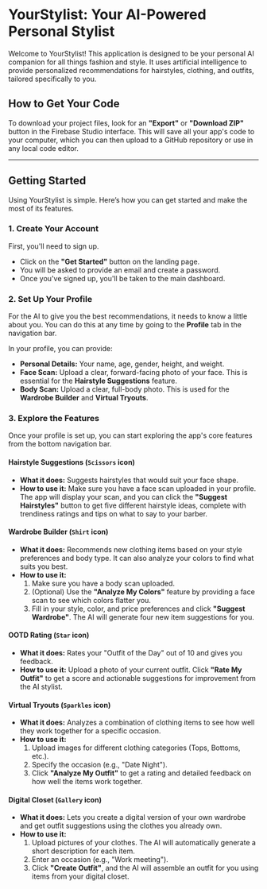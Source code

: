 # YourStylist: Your AI-Powered Personal Stylist

Welcome to YourStylist! This application is designed to be your personal AI companion for all things fashion and style. It uses artificial intelligence to provide personalized recommendations for hairstyles, clothing, and outfits, tailored specifically to you.

## How to Get Your Code

To download your project files, look for an **"Export"** or **"Download ZIP"** button in the Firebase Studio interface. This will save all your app's code to your computer, which you can then upload to a GitHub repository or use in any local code editor.

---

## Getting Started

Using YourStylist is simple. Here’s how you can get started and make the most of its features.

### 1. Create Your Account
First, you'll need to sign up. 
- Click on the **"Get Started"** button on the landing page.
- You will be asked to provide an email and create a password.
- Once you've signed up, you'll be taken to the main dashboard.

### 2. Set Up Your Profile
For the AI to give you the best recommendations, it needs to know a little about you. You can do this at any time by going to the **Profile** tab in the navigation bar.

In your profile, you can provide:
- **Personal Details:** Your name, age, gender, height, and weight.
- **Face Scan:** Upload a clear, forward-facing photo of your face. This is essential for the **Hairstyle Suggestions** feature.
- **Body Scan:** Upload a clear, full-body photo. This is used for the **Wardrobe Builder** and **Virtual Tryouts**.

### 3. Explore the Features

Once your profile is set up, you can start exploring the app's core features from the bottom navigation bar.

#### Hairstyle Suggestions (`Scissors` icon)
- **What it does:** Suggests hairstyles that would suit your face shape.
- **How to use it:** Make sure you have a face scan uploaded in your profile. The app will display your scan, and you can click the **"Suggest Hairstyles"** button to get five different hairstyle ideas, complete with trendiness ratings and tips on what to say to your barber.

#### Wardrobe Builder (`Shirt` icon)
- **What it does:** Recommends new clothing items based on your style preferences and body type. It can also analyze your colors to find what suits you best.
- **How to use it:** 
    1. Make sure you have a body scan uploaded.
    2. (Optional) Use the **"Analyze My Colors"** feature by providing a face scan to see which colors flatter you.
    3. Fill in your style, color, and price preferences and click **"Suggest Wardrobe"**. The AI will generate four new item suggestions for you.

#### OOTD Rating (`Star` icon)
- **What it does:** Rates your "Outfit of the Day" out of 10 and gives you feedback.
- **How to use it:** Upload a photo of your current outfit. Click **"Rate My Outfit"** to get a score and actionable suggestions for improvement from the AI stylist.

#### Virtual Tryouts (`Sparkles` icon)
- **What it does:** Analyzes a combination of clothing items to see how well they work together for a specific occasion.
- **How to use it:** 
    1. Upload images for different clothing categories (Tops, Bottoms, etc.).
    2. Specify the occasion (e.g., "Date Night").
    3. Click **"Analyze My Outfit"** to get a rating and detailed feedback on how well the items work together.

#### Digital Closet (`Gallery` icon)
- **What it does:** Lets you create a digital version of your own wardrobe and get outfit suggestions using the clothes you already own.
- **How to use it:**
    1. Upload pictures of your clothes. The AI will automatically generate a short description for each item.
    2. Enter an occasion (e.g., "Work meeting").
    3. Click **"Create Outfit"**, and the AI will assemble an outfit for you using items from your digital closet.
